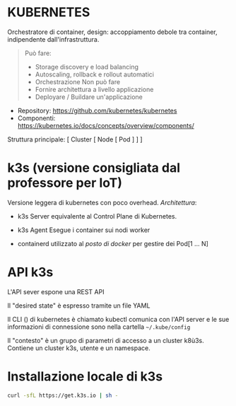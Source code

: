 # KUBERNETES
Orchestratore di container, design: accoppiamento debole tra container, indipendente dall'infrastruttura.
> Può fare:
> - Storage discovery e load balancing
> - Autoscaling, rollback e rollout automatici
> - Orchestrazione
> Non può fare
> - Fornire architettura a livello applicazione
> - Deployare / Buildare un'applicazione

- Repository: https://github.com/kubernetes/kubernetes
- Componenti: https://kubernetes.io/docs/concepts/overview/components/

Struttura principale: [ Cluster [ Node [ Pod ] ] ]

# k3s (versione consigliata dal professore per IoT)
Versione leggera di kubernetes con poco overhead.
*Architettura*:
- k3s Server
equivalente al Control Plane di Kubernetes.

- k3s Agent
Esegue i container sui nodi worker

- containerd utilizzato al _posto di docker_ per gestire dei Pod[1 ... N]


# API k3s
L'API sever espone una REST API

Il "desired state" è espresso tramite un file YAML

Il CLI () di kubernetes è chiamato kubectl comunica con l'API server e le sue informazioni di connessione
sono nella cartella ```~/.kube/config``` 

Il "contesto" è un grupo di parametri di accesso a un cluster k8ù3s. 
Contiene un cluster k3s, utente e un namespace.


# Installazione locale di k3s

```sh
curl -sfL https://get.k3s.io | sh - 

```



